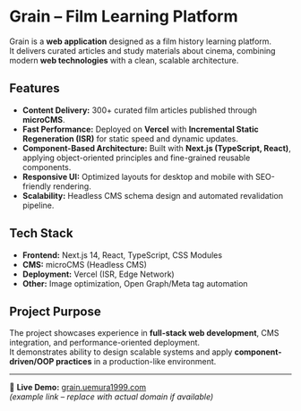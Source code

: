# Grain – Film Learning Platform

Grain is a **web application** designed as a film history learning platform.  
It delivers curated articles and study materials about cinema, combining modern **web technologies** with a clean, scalable architecture.

## Features
- **Content Delivery:** 300+ curated film articles published through **microCMS**.  
- **Fast Performance:** Deployed on **Vercel** with **Incremental Static Regeneration (ISR)** for static speed and dynamic updates.  
- **Component-Based Architecture:** Built with **Next.js (TypeScript, React)**, applying object-oriented principles and fine-grained reusable components.  
- **Responsive UI:** Optimized layouts for desktop and mobile with SEO-friendly rendering.  
- **Scalability:** Headless CMS schema design and automated revalidation pipeline.  

## Tech Stack
- **Frontend:** Next.js 14, React, TypeScript, CSS Modules  
- **CMS:** microCMS (Headless CMS)  
- **Deployment:** Vercel (ISR, Edge Network)  
- **Other:** Image optimization, Open Graph/Meta tag automation  

## Project Purpose
The project showcases experience in **full-stack web development**, CMS integration, and performance-oriented deployment.  
It demonstrates ability to design scalable systems and apply **component-driven/OOP practices** in a production-like environment.

---

🚀 **Live Demo:** [grain.uemura1999.com](https://grain.uemura1999.com)  
*(example link – replace with actual domain if available)*

